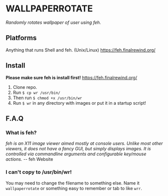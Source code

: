# WALLPAPERROTATE
*Randomly rotates wallpaper of user using feh.*

## Platforms

Anything that runs Shell and feh. (Unix/Linux)
https://feh.finalrewind.org/


## Install

**Please make sure feh is install first!**
https://feh.finalrewind.org/

1. Clone repo.
2. Run `$ cp wr /usr/bin/`
3. Then run `$ chmod +x /usr/bin/wr`
4. Run `$ wr` in any directory with images or put it in a startup script!


## F.A.Q

### What is feh?

*feh is an X11 image viewer aimed mostly at console users. Unlike most other viewers, it does not have a fancy GUI, but simply displays images. It is controlled via commandline arguments and configurable key/mouse actions.* -- feh Website

### I can't copy to /usr/bin/wr!

You may need to change the filename to something else. Name it `wallpaperrotate` or something easy to remember or tab to like `wrr`.
